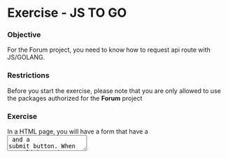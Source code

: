 # Exercise - JS TO GO

### Objective

For the Forum project, you need to know how to request api route with JS/GOLANG.
<br>

### Restrictions

Before you start the exercise, please note that you are only allowed to use the packages authorized for the **Forum** project

### Exercise

In a HTML page, you will have a form that have a <textarea> and a submit button. When you click on the button, you will get the informations of this form and stock them in an array of a **POST** structure.
In order to do this, you will use a route named **/addpost** created previously in GO.
This is the **POST** structure you must use : 

```
type Post struct {
    ID int
    Content string
}
```

Then, you have to create a route named **/getposts** which give you the array of all posts. 
You have to fetch this route in **JS** and display all of them in several <div> (like a template in golang)
<br>

### Documentation

You need absolutely these **ressources** below to succeed this exercise.

> - [Vidéo Atelier GO to JS - JS to GO](https://www.youtube.com/watch?v=Gjv2qMaKDFI&ab_channel=LyonYnovCampus)
> - [fetch js](https://developer.mozilla.org/fr/docs/Web/API/Fetch_API/Using_Fetch)
> - [ioutil](https://pkg.go.dev/io/ioutil)
> - [net/http](https://pkg.go.dev/net/http)

<br>

### Result

This is the result you should have :

![result tp js to go](https://i.imgur.com/PPn11Dh.gif)

### Finish

After completing the exercise, call a mentor to validate it or not !
